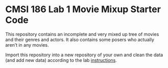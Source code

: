 # CMSI 186 Lab 1 Movie Mixup Starter Code

This repository contains an incomplete and very mixed up tree of movies and their genres and actors. It also contains some posers who actually aren’t in any movies.

Import this repository into a new repository of your own and clean the data (and add new data) according to the lab [instructions](https://cs.lmu.edu/~ray/classes/plab/lab/1/).
